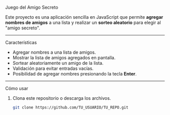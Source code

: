  Juego del Amigo Secreto

Este proyecto es una aplicación sencilla en JavaScript que permite **agregar nombres de amigos** a una lista y realizar un **sorteo aleatorio** para elegir al "amigo secreto".  

---

Características
- Agregar nombres a una lista de amigos.
- Mostrar la lista de amigos agregados en pantalla.
- Sortear aleatoriamente un amigo de la lista.
- Validación para evitar entradas vacías.
- Posibilidad de agregar nombres presionando la tecla **Enter**.

---

Cómo usar
1. Clona este repositorio o descarga los archivos.
   ```bash
   git clone https://github.com/TU_USUARIO/TU_REPO.git

